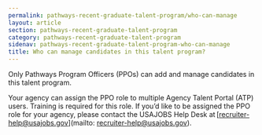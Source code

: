 ```yaml
---
permalink: pathways-recent-graduate-talent-program/who-can-manage
layout: article
section: pathways-recent-graduate-talent-program
category: pathways-recent-graduate-talent-program
sidenav: pathways-recent-graduate-talent-program-who-can-manage
title: Who can manage candidates in this talent program?
---
```


Only Pathways Program Officers (PPOs) can add and manage candidates in this talent program.

Your agency can assign the PPO role to multiple Agency Talent Portal (ATP) users. Training is required for this role. If you’d like to be assigned the PPO role for your agency, please contact the USAJOBS Help Desk at [recruiter-help@usajobs.gov](mailto: recruiter-help@usajobs.gov).
